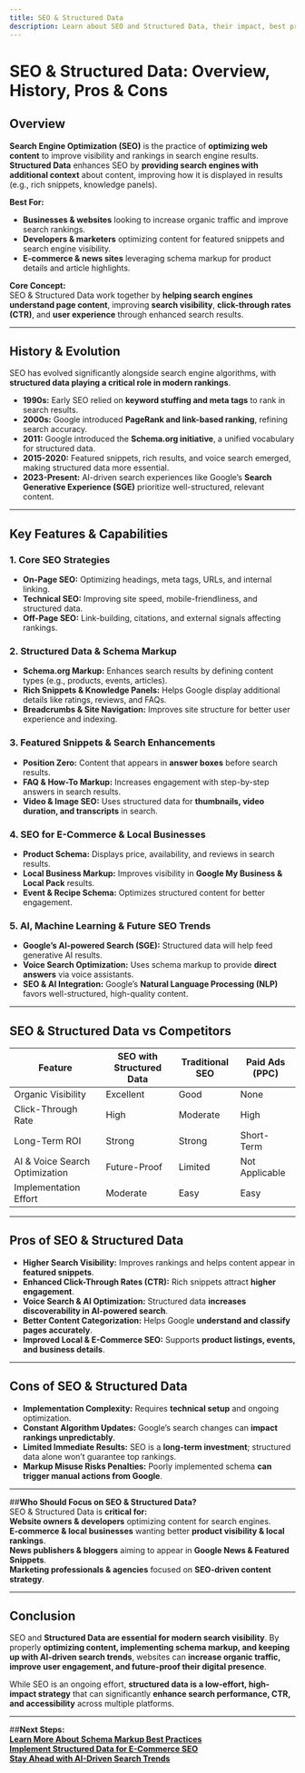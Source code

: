 ```yaml
---
title: SEO & Structured Data
description: Learn about SEO and Structured Data, their impact, best practices, challenges, and future trends.
---
```


# **SEO & Structured Data: Overview, History, Pros & Cons**

## **Overview**
**Search Engine Optimization (SEO)** is the practice of **optimizing web content** to improve visibility and rankings in search engine results. **Structured Data** enhances SEO by **providing search engines with additional context** about content, improving how it is displayed in results (e.g., rich snippets, knowledge panels).  

 **Best For:**  
- **Businesses & websites** looking to increase organic traffic and improve search rankings.  
- **Developers & marketers** optimizing content for featured snippets and search engine visibility.  
- **E-commerce & news sites** leveraging schema markup for product details and article highlights.  

 **Core Concept:**  
SEO & Structured Data work together by **helping search engines understand page content**, improving **search visibility**, **click-through rates (CTR)**, and **user experience** through enhanced search results.  

---

## **History & Evolution**
SEO has evolved significantly alongside search engine algorithms, with **structured data playing a critical role in modern rankings**.  

- **1990s:** Early SEO relied on **keyword stuffing and meta tags** to rank in search results.  
- **2000s:** Google introduced **PageRank and link-based ranking**, refining search accuracy.  
- **2011:** Google introduced the **Schema.org initiative**, a unified vocabulary for structured data.  
- **2015-2020:** Featured snippets, rich results, and voice search emerged, making structured data more essential.  
- **2023-Present:** AI-driven search experiences like Google’s **Search Generative Experience (SGE)** prioritize well-structured, relevant content.  

---

## **Key Features & Capabilities**

### **1. Core SEO Strategies**
- **On-Page SEO:** Optimizing headings, meta tags, URLs, and internal linking.
- **Technical SEO:** Improving site speed, mobile-friendliness, and structured data.
- **Off-Page SEO:** Link-building, citations, and external signals affecting rankings.

### **2. Structured Data & Schema Markup**
- **Schema.org Markup:** Enhances search results by defining content types (e.g., products, events, articles).
- **Rich Snippets & Knowledge Panels:** Helps Google display additional details like ratings, reviews, and FAQs.
- **Breadcrumbs & Site Navigation:** Improves site structure for better user experience and indexing.

### **3. Featured Snippets & Search Enhancements**
- **Position Zero:** Content that appears in **answer boxes** before search results.
- **FAQ & How-To Markup:** Increases engagement with step-by-step answers in search results.
- **Video & Image SEO:** Uses structured data for **thumbnails, video duration, and transcripts** in search.

### **4. SEO for E-Commerce & Local Businesses**
- **Product Schema:** Displays price, availability, and reviews in search results.
- **Local Business Markup:** Improves visibility in **Google My Business & Local Pack** results.
- **Event & Recipe Schema:** Optimizes structured content for better engagement.

### **5. AI, Machine Learning & Future SEO Trends**
- **Google’s AI-powered Search (SGE):** Structured data will help feed generative AI results.
- **Voice Search Optimization:** Uses schema markup to provide **direct answers** via voice assistants.
- **SEO & AI Integration:** Google’s **Natural Language Processing (NLP)** favors well-structured, high-quality content.

---

## **SEO & Structured Data vs Competitors**

| Feature               | SEO with Structured Data | Traditional SEO | Paid Ads (PPC) |
|-----------------------|------------------------|----------------|---------------|
| Organic Visibility   |  Excellent           |  Good        | None       |
| Click-Through Rate   |  High                 | Moderate     |  High       |
| Long-Term ROI        |  Strong               |  Strong      | Short-Term |
| AI & Voice Search Optimization |  Future-Proof | Limited    | Not Applicable |
| Implementation Effort | Moderate             |  Easy        |  Easy       |

---

## **Pros of SEO & Structured Data**
- **Higher Search Visibility:** Improves rankings and helps content appear in **featured snippets**.
- **Enhanced Click-Through Rates (CTR):** Rich snippets attract **higher engagement**.
- **Voice Search & AI Optimization:** Structured data **increases discoverability in AI-powered search**.
- **Better Content Categorization:** Helps Google **understand and classify pages accurately**.
- **Improved Local & E-Commerce SEO:** Supports **product listings, events, and business details**.

---

## **Cons of SEO & Structured Data**
- **Implementation Complexity:** Requires **technical setup** and ongoing optimization.
- **Constant Algorithm Updates:** Google’s search changes can **impact rankings unpredictably**.
- **Limited Immediate Results:** SEO is a **long-term investment**; structured data alone won’t guarantee top rankings.
- **Markup Misuse Risks Penalties:** Poorly implemented schema **can trigger manual actions from Google**.

---

##**Who Should Focus on SEO & Structured Data?**  
SEO & Structured Data is **critical for:**  
 **Website owners & developers** optimizing content for search engines.  
 **E-commerce & local businesses** wanting better **product visibility & local rankings**.  
 **News publishers & bloggers** aiming to appear in **Google News & Featured Snippets**.  
 **Marketing professionals & agencies** focused on **SEO-driven content strategy**.  

---

## **Conclusion**
SEO and **Structured Data are essential for modern search visibility**. By properly **optimizing content, implementing schema markup, and keeping up with AI-driven search trends**, websites can **increase organic traffic, improve user engagement, and future-proof their digital presence**.  

While SEO is an ongoing effort, **structured data is a low-effort, high-impact strategy** that can significantly **enhance search performance, CTR, and accessibility** across multiple platforms.  

---

##**Next Steps:**  
 **[Learn More About Schema Markup Best Practices](#)**  
 **[Implement Structured Data for E-Commerce SEO](#)**  
 **[Stay Ahead with AI-Driven Search Trends](#)**  

